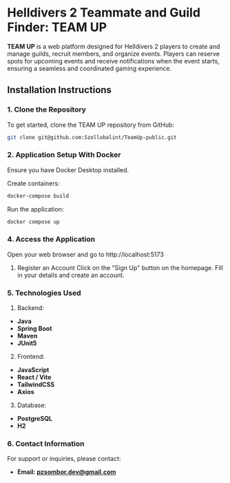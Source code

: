 # Helldivers 2 Teammate and Guild Finder: TEAM UP

**TEAM UP** is a web platform designed for Helldivers 2 players to create and manage guilds, recruit members, and organize events. Players can reserve spots for upcoming events and receive notifications when the event starts, ensuring a seamless and coordinated gaming experience.

## Installation Instructions

### 1. Clone the Repository
To get started, clone the TEAM UP repository from GitHub:
```bash
git clone git@github.com:Szollobalint/TeamUp-public.git
```

### 2. Application Setup With Docker
Ensure you have Docker Desktop installed.

Create containers:

```bash
docker-compose build
```

Run the application:

```bash
docker compose up
```

### 4. Access the Application
   Open your web browser and go to http://localhost:5173

1. Register an Account
   Click on the "Sign Up" button on the homepage.
   Fill in your details and create an account.

   
### 5. Technologies Used

1. Backend:

- **Java**
- **Spring Boot**
- **Maven**
- **JUnit5**

2. Frontend:

- **JavaScript**
- **React / Vite**
- **TailwindCSS**
- **Axios**

3. Database:

- **PostgreSQL**
- **H2**

### 6. Contact Information
For support or inquiries, please contact:
- **Email: pzsombor.dev@gmail.com**
